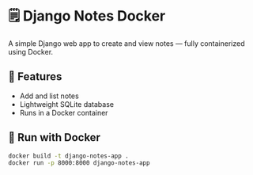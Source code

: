 # 🗒️ Django Notes Docker

A simple Django web app to create and view notes — fully containerized using Docker.

## 🚀 Features
- Add and list notes
- Lightweight SQLite database
- Runs in a Docker container

## 🐳 Run with Docker
```bash
docker build -t django-notes-app .
docker run -p 8000:8000 django-notes-app


